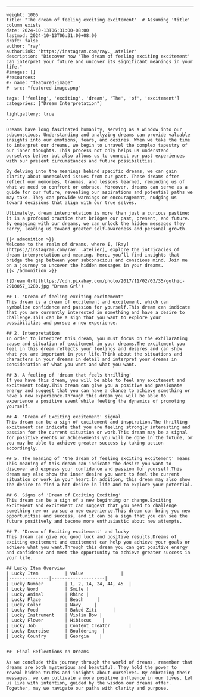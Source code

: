 ---
    weight: 1005
    title: "The dream of feeling exciting excitement"  # Assuming 'title' column exists
    date: 2024-10-13T06:31:00+08:00
    lastmod: 2024-10-13T06:31:00+08:00
    draft: false
    author: "ray"
    authorLink: "https://instagram.com/ray._.atelier"
    description: "Discover how 'The dream of feeling exciting excitement' can interpret your future and uncover its significant meanings in your life."
    #images: []
    #resources:
    #- name: "featured-image"
    #  src: "featured-image.png"
    
    tags: ['feeling', 'exciting', 'dream', 'The', 'of', 'excitement']
    categories: ["Dream Interpretation"]
    
    lightgallery: true
    ---
    
    Dreams have long fascinated humanity, serving as a window into our subconscious. Understanding and analyzing dreams can provide valuable insights into our emotions, fears, and desires. When we take the time to interpret our dreams, we begin to unravel the complex tapestry of our inner thoughts. This process not only helps us understand ourselves better but also allows us to connect our past experiences with our present circumstances and future possibilities.
    
    By delving into the meanings behind specific dreams, we can gain clarity about unresolved issues from our past. These dreams often reflect our memories, traumas, and lessons learned, reminding us of what we need to confront or embrace. Moreover, dreams can serve as a guide for our future, revealing our aspirations and potential paths we may take. They can provide warnings or encouragement, nudging us toward decisions that align with our true selves.
    
    Ultimately, dream interpretation is more than just a curious pastime; it is a profound practice that bridges our past, present, and future. By engaging with our dreams, we can unlock the hidden messages they carry, leading us toward greater self-awareness and personal growth.
    
    {{< admonition >}}
    Welcome to the realm of dreams, where I, [Ray](https://instagram.com/ray._.atelier), explore the intricacies of dream interpretation and meaning. Here, you’ll find insights that bridge the gap between your subconscious and conscious mind. Join me on a journey to uncover the hidden messages in your dreams.
    {{< /admonition >}}
    
    ![Dream Grl](https://cdn.pixabay.com/photo/2017/11/02/03/35/gothic-2910057_1280.jpg "Dream Grl")
    
    ## 1. 'Dream of feeling exciting excitement'
    This dream is a dream of excitement and excitement, which can symbolize confidence and passion for yourself.This dream can indicate that you are currently interested in something and have a desire to challenge.This can be a sign that you want to explore your possibilities and pursue a new experience.
    
    ## 2. Interpretation
    In order to interpret this dream, you must focus on the exhilarating cause and situation of excitement in your dreams.The excitement you feel in this dream reflects your feelings and desires and can show what you are important in your life.Think about the situations and characters in your dreams in detail and interpret your dreams in consideration of what you want and what you want.
    
    ## 3. A feeling of 'dream that feels thrilling'
    If you have this dream, you will be able to feel any excitement and excitement today.This dream can give you a positive and passionate energy and suggest that you can have a chance to achieve something or have a new experience.Through this dream you will be able to experience a positive event while feeling the dynamics of promoting yourself.
    
    ## 4. 'Dream of Exciting excitement' signal
    This dream can be a sign of excitement and inspiration.The thrilling excitement can indicate that you are feeling strongly interesting and passion for the current situation or work.This dream may be a signal for positive events or achievements you will be done in the future, or you may be able to achieve greater success by taking action accordingly.
    
    ## 5. The meaning of 'the dream of feeling exciting excitement' means
    This meaning of this dream can indicate the desire you want to discover and express your confidence and passion for yourself.This dream may also show the inner desire you want to feel the current situation or work in your heart.In addition, this dream may also show the desire to find a hot desire in life and to explore your potential.
    
    ## 6. Signs of 'Dream of Exciting Exciting'
    This dream can be a sign of a new beginning or change.Exciting excitement and excitement can suggest that you need to challenge something new or pursue a new experience.This dream can bring you new opportunities and success, and it can be a sign that you can see the future positively and become more enthusiastic about new attempts.
    
    ## 7. 'Dream of Exciting excitement' and lucky
    This dream can give you good luck and positive results.Dreams of exciting excitement and excitement can help you achieve your goals or achieve what you want.Through this dream you can get positive energy and confidence and meet the opportunity to achieve greater success in your life.
    
    ## Lucky Item Overview
    | Lucky Item          | Value              |
    |---------------|--------------------|
    | Lucky Number        | 1, 2, 14, 24, 44, 45  |
    | Lucky Word          | Smile |
    | Lucky Animal        | Rhino |
    | Lucky Place         | Beach     |
    | Lucky Color         | Navy     |
    | Lucky Food          | Baked Ziti      |
    | Lucky Instrument    | Violin Bow |
    | Lucky Flower        | Hibiscus    |
    | Lucky Job           | Content Creator       |
    | Lucky Exercise      | Bouldering  |
    | Lucky Country       | Georgia    |
    
    
    ##  Final Reflections on Dreams
    
    As we conclude this journey through the world of dreams, remember that dreams are both mysterious and beautiful. They hold the power to reveal hidden truths and insights about ourselves. By embracing their messages, we can cultivate a more positive influence in our lives. Let us live with intention, guided by the wisdom our dreams offer. Together, may we navigate our paths with clarity and purpose.
    